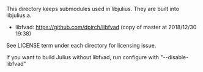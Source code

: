 This directory keeps submodules used in libjulius.  They are built into libjulius.a.

- libfvad: https://github.com/dpirch/libfvad  (copy of master at 2018/12/30 19:38)

See LICENSE term under each directory for licensing issue.

If you want to build Julius without libfvad, run configure with "--disable-libfvad"
